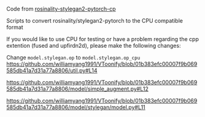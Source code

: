 Code from [rosinality-stylegan2-pytorch-cp](https://github.com/senior-sigan/rosinality-stylegan2-pytorch-cpu)

Scripts to convert rosinality/stylegan2-pytorch to the CPU compatible format

If you would like to use CPU for testing or have a problem regarding the cpp extention (fused and upfirdn2d), please make the following changes:

Change `model.stylegan.op`  to `model.stylegan.op_cpu`
https://github.com/williamyang1991/VToonify/blob/01b383efc00007f9b069585db41a7d31a77a8806/util.py#L14

https://github.com/williamyang1991/VToonify/blob/01b383efc00007f9b069585db41a7d31a77a8806/model/simple_augment.py#L12

https://github.com/williamyang1991/VToonify/blob/01b383efc00007f9b069585db41a7d31a77a8806/model/stylegan/model.py#L11
